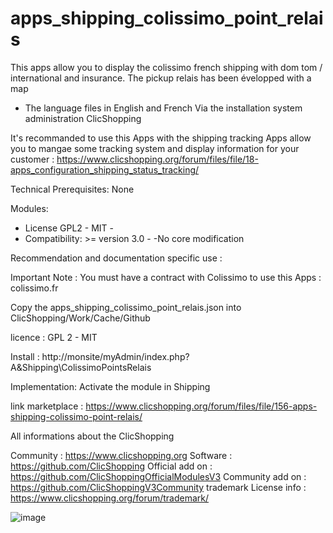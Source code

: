 # apps_shipping_colissimo_point_relais

This apps allow you to display the colissimo french shipping with dom tom / international and insurance. 
The pickup relais has been évelopped with a map

 - The language files in English and French Via the installation system administration ClicShopping

 It's recommanded to use this Apps with the shipping tracking Apps allow you to mangae some tracking system and display information for your customer :
 https://www.clicshopping.org/forum/files/file/18-apps_configuration_shipping_status_tracking/
  
 
Technical Prerequisites: None 

Modules:
- License GPL2 - MIT -
- Compatibility: >= version 3.0 -
-No core modification 

Recommendation and documentation specific use : 

Important Note :
You must have a contract with Colissimo to use this Apps : colissimo.fr

Copy the apps_shipping_colissimo_point_relais.json into ClicShopping/Work/Cache/Github

licence  : GPL 2 - MIT

Install :
http://monsite/myAdmin/index.php?A&Shipping\ColissimoPointsRelais

Implementation: 
Activate the module in Shipping

link marketplace : https://www.clicshopping.org/forum/files/file/156-apps-shipping-colissimo-point-relais/

 All informations about the ClicShopping

Community : https://www.clicshopping.org
Software : https://github.com/ClicShopping
Official add on : https://github.com/ClicShoppingOfficialModulesV3
Community add on : https://github.com/ClicShoppingV3Community
trademark License info : https://www.clicshopping.org/forum/trademark/

![image](https://github.com/ClicShoppingOfficialModulesV3/apps_shipping_colissimo_point_relais/blob/master/MouleInfosJson/image.png)


